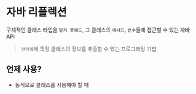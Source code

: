 # 자바 리플렉션
구체적인 클래스 타입을 `알지 못해도`, 그 클래스의 `메서드`, `변수`들에 접근할 수 있는 자바 API

> `런타임`에 특정 클래스의 정보를 추출할 수 있는 프로그래밍 기법

## 언제 사용?
- 동적으로 클래스를 사용해야 할 때